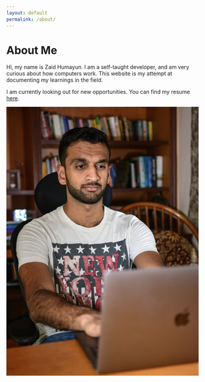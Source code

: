 ```yaml
---
layout: default
permalink: /about/
---
```

# About Me

Hi, my name is Zaid Humayun. I am a self-taught developer, and am very curious about how computers work.
This website is my attempt at documenting my learnings in the field.

I am currently looking out for new opportunities. You can find my resume [here](https://zaid-humayun-resume.s3.ap-south-1.amazonaws.com/Zaid_Humayun_Resume_2022.pdf).

<div class="image-container">
  <img src="/assets/img/DSC_0416.jpg">
</div>
